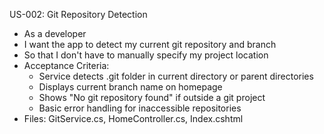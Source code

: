 US-002: Git Repository Detection
* As a developer
* I want the app to detect my current git repository and branch
* So that I don't have to manually specify my project location
* Acceptance Criteria:
   * Service detects .git folder in current directory or parent directories
   * Displays current branch name on homepage
   * Shows "No git repository found" if outside a git project
   * Basic error handling for inaccessible repositories
* Files: GitService.cs, HomeController.cs, Index.cshtml
